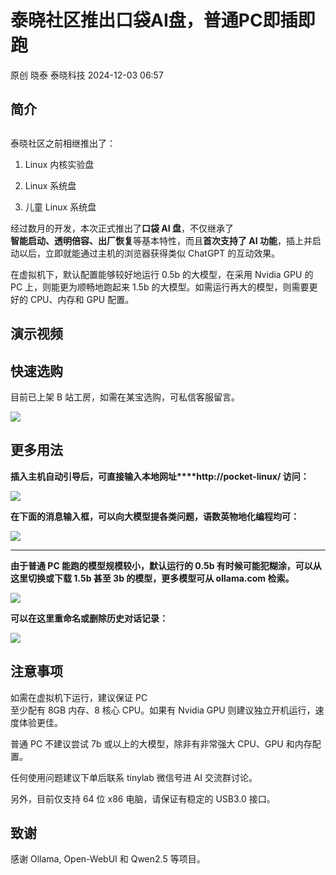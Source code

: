 #  泰晓社区推出口袋AI盘，普通PC即插即跑   
原创 晓泰  泰晓科技   2024-12-03 06:57  
  
## 简介  
##   
  
泰晓社区之前相继推出了：  
1. Linux 内核实验盘  
  
1. Linux 系统盘  
  
1. 儿童 Linux 系统盘  
  
经过数月的开发，本次正式推出了**口袋 AI 盘**，不仅继承了  
**智能启动、透明倍容、出厂恢复**等基本特性，而且**首次支持了 AI 功能**，插上并启动以后，立即就能通过主机的浏览器获得类似 ChatGPT 的互动效果。  
  
在虚拟机下，默认配置能够较好地运行 0.5b 的大模型，在采用 Nvidia GPU 的 PC 上，则能更为顺畅地跑起来 1.5b 的大模型。如需运行再大的模型，则需要更好的 CPU、内存和 GPU 配置。  
##   
## 演示视频  
  
## 快速选购  
  
目前已上架 B 站工房，如需在某宝选购，可私信客服留言。  
  
![](https://mmbiz.qpic.cn/mmbiz_jpg/XXJQJDtx0eaZjDH3h4gQ9n52nJlNre5zvdEWg3fGGU1frFJQQFN2TL1bqZy05Jib7Z31PTNllkw81I7wvCxwd4w/640?wx_fmt=jpeg&from=appmsg "")  
  
## 更多用法  
  
**插入主机自动引导后，可直接输入本地网址****http://pocket-linux/ 访问：**  
  
![](https://mmbiz.qpic.cn/mmbiz_png/XXJQJDtx0eaZjDH3h4gQ9n52nJlNre5zCsQJGtnLdue8Wdq7ELEE6j8zuP5nC6QrB60mzQ6xqCY5r8TjlXzgcA/640?wx_fmt=png&from=appmsg "")  
  
  
**在下面的消息输入框，可以向大模型提各类问题，语数英物地化编程均可：**  
  
![](https://mmbiz.qpic.cn/mmbiz_png/XXJQJDtx0eaZjDH3h4gQ9n52nJlNre5zw1deVXAemfk8moaKpMFvIQbnJ1U2iaE8RicUD0yF63Y1aVwQ4FKofXSg/640?wx_fmt=png&from=appmsg "")  
  
****  
**由于普通 PC 能跑的模型规模较小，默认运行的 0.5b 有时候可能犯糊涂，可以从这里切换或下载 1.5b 甚至 3b 的模型，更多模型可从 ollama.com 检索。**  
  
![](https://mmbiz.qpic.cn/mmbiz_png/XXJQJDtx0eaZjDH3h4gQ9n52nJlNre5zXiaMb02EsaLY6AhCUYZEVWqKjeKBOSiaLLEUv1uiaGGeicvJR1eGqtGJVg/640?wx_fmt=png&from=appmsg "")  
  
**可以在这里重命名或删除历史对话记录：**  
  
![](https://mmbiz.qpic.cn/mmbiz_png/XXJQJDtx0eaZjDH3h4gQ9n52nJlNre5z9H6eUsmEOIJIicJrAarwkEGH7N6gHC8EOibFiaAZukMbicluwALJu6bcuw/640?wx_fmt=png&from=appmsg "")  
## 注意事项  
  
如需在虚拟机下运行，建议保证 PC   
至少配有 8GB 内存、8 核心 CPU。如果有 Nvidia GPU 则建议独立开机运行，速度体验更佳。  
  
普通 PC 不建议尝试 7b 或以上的大模型，除非有非常强大 CPU、GPU 和内存配置。  
  
任何使用问题建议下单后联系 tinylab 微信号进 AI 交流群讨论。  
  
另外，目前仅支持 64 位 x86 电脑，请保证有稳定的 USB3.0 接口。  
## 致谢  
  
感谢 Ollama, Open-WebUI 和 Qwen2.5 等项目。  
  
